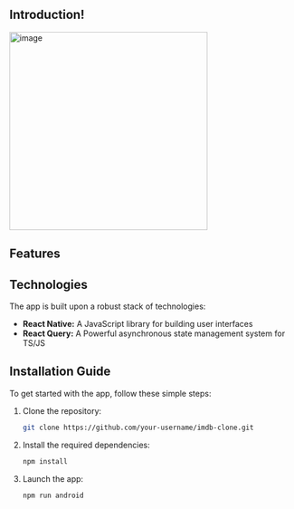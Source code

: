 ## Introduction!

<img width="350" alt="image" src="">

## Features

## Technologies

The app is built upon a robust stack of technologies:

- **React Native:** A JavaScript library for building user interfaces
- **React Query:** A Powerful asynchronous state management system for TS/JS

## Installation Guide

To get started with the app, follow these simple steps:

1. Clone the repository:

   ```bash
   git clone https://github.com/your-username/imdb-clone.git

   ```

2. Install the required dependencies:

   ```bash
   npm install

   ```

3. Launch the app:

   ```bash
   npm run android



   ```
